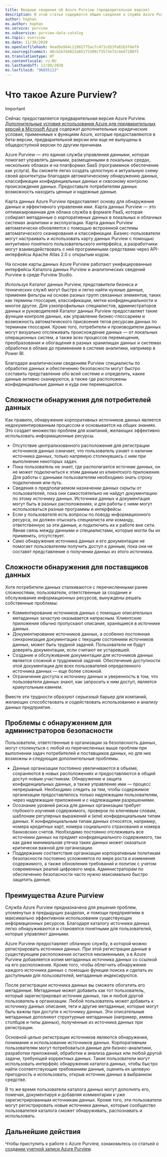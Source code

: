```yaml
---
title: Вводные сведения об Azure Purview (предварительная версия)
description: В этой статье содержатся общие сведения о службе Azure Purview, ее возможностях и задачах, которые она помогает решать. Azure Purview позволяет любому пользователю регистрировать, обнаруживать, распознавать и использовать источники данных.
author: hophan
ms.author: hophan
ms.service: purview
ms.subservice: purview-data-catalog
ms.topic: overview
ms.date: 11/30/2020
ms.openlocfilehash: 9ead9a564c11901775ac7c471cd53fe65b3fdef9
ms.sourcegitcommit: 48cb2b7d4022a85175309cf3573e72c4e67288f5
ms.translationtype: HT
ms.contentlocale: ru-RU
ms.lasthandoff: 12/08/2020
ms.locfileid: "96855113"
---
```

# <a name="what-is-azure-purview"></a>Что такое Azure Purview?

> [!IMPORTANT]
> Сейчас предоставляется предварительная версия Azure Purview. [Дополнительные условия использования Azure для предварительных версий в Microsoft Azure](https://azure.microsoft.com/support/legal/preview-supplemental-terms/) содержат дополнительные юридические условия, применимые к функциям Azure, которые предоставляются в бета-версии, предварительной версии или еще не выпущены в общедоступной версии по другим причинам.

Azure Purview — это единая служба управления данными, которая помогает управлять данными, размещенными в локальных средах, нескольких облаках и на платформах SaaS (программное обеспечение как услуга). Вы сможете легко создать целостную и актуальную схему своей архитектуры благодаря автоматическому обнаружению данных, классификации конфиденциальных данных и сквозному контролю происхождения данных. Предоставьте потребителям данных возможность находить ценные и надежные данные.

Карта данных Azure Purview предоставляет основу для обнаружения данных и эффективного управления ими. Карта данных Purview — это оптимизированная для облака служба в формате PaaS, которая собирает метаданные о корпоративных данных в локальных и облачных системах аналитики и эксплуатации. Карта данных Purview автоматически обновляется с помощью встроенной системы автоматического сканирования и классификации. Бизнес-пользователи могут настраивать и использовать карту данных Purview с помощью интуитивно понятного пользовательского интерфейса, а разработчики могут взаимодействовать с ней программными средствами через API-интерфейсы Apache Atlas 2.0 с открытым кодом.

На основе карты данных Azure Purview работают унифицированные интерфейсы Каталога данных Purview и аналитических сведений Purview в среде Purview Studio.
 
Используя Каталог данных Purview, представители бизнеса и технических служб могут быстро и легко найти нужные данные, применяя фильтры на основе разных групп связанных элементов, таких как термины глоссария, классификации, метки конфиденциальности и многое другое. Для узкопрофильных специалистов, администраторов данных и руководителей Каталог данных Purview предоставляет такие функции контроля данных, как управление бизнес-глоссарием и возможность автоматического присвоения тегов ресурсам данных по терминам глоссария. Кроме того, потребители и производители данных могут визуально отслеживать происхождение данных — от локальных операционных систем, а также всех процессов перемещения, преобразования и обогащения в разных хранилищах данных и системах обработки в облаке до применения в системе аналитики, например в Power BI.

Благодаря аналитическим сведениям Purview специалисты по обработке данных и обеспечению безопасности могут быстро составить представление обо всей системе и определить, какие данные активно сканируются, а также где расположены конфиденциальные данные и куда они перемещаются.

## <a name="discovery-challenges-for-data-consumers"></a>Сложности обнаружения для потребителей данных

Как правило, обнаружение корпоративных источников данных является недокументированным процессом и основывается на общих знаниях. Это создает множество проблем для компаний, желающих эффективно использовать информационные ресурсы.

* Отсутствие централизованного расположения для регистрации источников данных означает, что пользователь узнает о наличии источника данных, только напрямую столкнувшись с ним при выполнении некоторых задач.
* Пока пользователь не знает, где располагается источник данных, он не может подключиться к этим данным из клиентского приложения. Для работы с данными пользователям необходимо знать строку подключения или путь.
* Сведения о предполагаемом назначении данных скрыты от пользователей, пока они самостоятельно не найдут документацию по этому источнику данных. Источники данных и документация могут быть в разных расположениях, и для работы с ними могут использоваться разные программы и интерфейсы.
* Если у пользователя есть вопросы по поводу информационного ресурса, он должен отыскать специалиста или команду, ответственную за эти данные, и подключить их к работе вне сети. Явная связь между данными и специалистами, которые могли бы их применить, отсутствует.
* Само обнаружение источника данных и его документации не помогает пользователям получить доступ к данным, пока они не составят представление о получении данных из этого источника.

## <a name="discovery-challenges-for-data-producers"></a>Сложности обнаружения для поставщиков данных

Хотя потребители данных сталкиваются с перечисленными ранее сложностями, пользователи, ответственные за создание и обслуживание информационных ресурсов, вынуждены решать собственные проблемы:

* Комментирование источников данных с помощью описательных метаданных зачастую оказывается напрасным. Клиентские приложения обычно пропускают описания, хранящиеся в источнике данных.
* Документирование источников данных, а особенно постоянная синхронизация документации с текущим состоянием источников данных, может быть трудной задачей. Пользователи не будут доверять документации, если считают ее устаревшей.
* Создание и обслуживание документации для источников данных является сложной и трудоемкой задачей. Обеспечение доступности этой документации для всех пользователей определенного источника данных — еще более сложной.
* Ограничение доступа к источнику данных и уверенность в том, что пользователи данных знают, как запросить к ним доступ, является краеугольным камнем.

Вместе эти трудности образуют серьезный барьер для компаний, желающих способствовать и содействовать использованию и анализу данных предприятия.

## <a name="discovery-challenges-for-security-administrators"></a>Проблемы с обнаружением для администраторов безопасности

Пользователи, ответственные в организации за безопасность данных, могут столкнуться с любой из перечисленных выше проблем при выполнении задач потребителей и поставщиков данных, но для них возможны и следующие дополнительные проблемы.

* Данные организации постоянно увеличиваются в объеме, сохраняются в новых расположениях и предоставляются в общий доступ новым участникам. Обнаружение и защита конфиденциальных данных, а также управление ими — процесс непрерывный. Необходимо следить за тем, чтобы содержимое организации предоставлялось только надлежащим пользователям, через надлежащие приложения и с надлежащими разрешениями.
* Осознание уровней риска для данных организации требует глубокого изучения содержимого, проверок по ключевым словам, шаблонам регулярных выражений и (или) конфиденциальным типам данных. К конфиденциальным типам данных относятся, например, номера кредитных карт, номера социального страхования и номера банковских счетов. Необходимо постоянно отслеживать все источники данных на предмет конфиденциального содержимого, так как даже минимальная утечка таких данных может оказаться критически важной для организации.
* Поддержание соответствия организации корпоративным политикам безопасности постоянно усложняется по мере роста и изменения содержимого, а также обновления требований и политик с учетом современных реалий цифрового мира. Администраторам по обеспечению безопасности часто нужно максимально быстро защитить данные.

## <a name="azure-purview-advantages"></a>Преимущества Azure Purview

Служба Azure Purview предназначена для решения проблем, упомянутых в предыдущих разделах, и помощи предприятиям в максимально эффективном использовании существующих информационных ресурсов. Благодаря каталогу источники данных легко обнаруживаются и становятся понятными для пользователей, которые управляют данными.

Azure Purview предоставляет облачную службу, в которой можно регистрировать источники данных. При этой регистрации данные в существующем расположении остаются неизменными, а в Azure Purview добавляется копия метаданных источника данных со ссылкой на его расположение. Кроме того, чтобы облегчить обнаружение каждого источника данных с помощью функции поиска и сделать их доступными для пользователей, метаданные индексируются.

После регистрации источника данных вы сможете обогатить его метаданные. Метаданные может добавить как тот пользователь, который зарегистрировал источник данных, так и любой другой пользователь в организации. Любой пользователь может добавить к источнику данных описания, теги и другие метаданные, которые могут быть важны при доступе к источнику данных. Эти описательные метаданные дополняют структурные метаданные (например, имена столбцов и типы данных), полученные из источника данных при регистрации.

Основной целью регистрации источников являются обнаружение, понимание и использование источников данных. Корпоративным пользователям могут потребоваться данные для бизнес-аналитики, разработки приложений, обработки и анализа данных или любой другой задачи, требующей корректных данных. Такие пользователи могут использовать интерфейс обнаружения каталога данных, чтобы быстро найти соответствующие требованиям данные, оценить их целевую пригодность и использовать, открыв источник данных в выбранном средстве.

В то же время пользователи каталога данных могут дополнять его, помечая, документируя и добавляя комментарии к уже зарегистрированным источникам данных. Кроме того, эти пользователи могут регистрировать новые источники данных, которые сообщество пользователей каталога сможет обнаруживать, распознавать и использовать.

## <a name="next-steps"></a>Дальнейшие действия

Чтобы приступить к работе с Azure Purview, ознакомьтесь со статьей о [создании учетной записи Azure Purview](create-catalog-portal.md).
